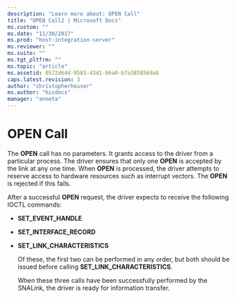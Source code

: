 ```yaml
---
description: "Learn more about: OPEN Call"
title: "OPEN Call2 | Microsoft Docs"
ms.custom: ""
ms.date: "11/30/2017"
ms.prod: "host-integration-server"
ms.reviewer: ""
ms.suite: ""
ms.tgt_pltfrm: ""
ms.topic: "article"
ms.assetid: 0572d64d-9583-43d1-b6a0-b7a3858569ab
caps.latest.revision: 3
author: "christopherhouser"
ms.author: "hisdocs"
manager: "anneta"
---
```

# OPEN Call
The **OPEN** call has no parameters. It grants access to the driver from a particular process. The driver ensures that only one **OPEN** is accepted by the link at any one time. When **OPEN** is processed, the driver attempts to reserve access to hardware resources such as interrupt vectors. The **OPEN** is rejected if this fails.  
  
 After a successful **OPEN** request, the driver expects to receive the following IOCTL commands:  
  
- **SET_EVENT_HANDLE**  
  
- **SET_INTERFACE_RECORD**  
  
- **SET_LINK_CHARACTERISTICS**  
  
  Of these, the first two can be performed in any order, but both should be issued before calling **SET_LINK_CHARACTERISTICS**.  
  
  When these three calls have been successfully performed by the SNALink, the driver is ready for information transfer.
